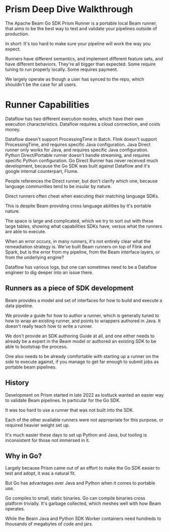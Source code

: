 <!--
    Licensed to the Apache Software Foundation (ASF) under one
    or more contributor license agreements.  See the NOTICE file
    distributed with this work for additional information
    regarding copyright ownership.  The ASF licenses this file
    to you under the Apache License, Version 2.0 (the
    "License"); you may not use this file except in compliance
    with the License.  You may obtain a copy of the License at

      http://www.apache.org/licenses/LICENSE-2.0

    Unless required by applicable law or agreed to in writing,
    software distributed under the License is distributed on an
    "AS IS" BASIS, WITHOUT WARRANTIES OR CONDITIONS OF ANY
    KIND, either express or implied.  See the License for the
    specific language governing permissions and limitations
    under the License.
-->

# Prism Deep Dive Walkthrough

The Apache Beam Go SDK Prism Runner is a portable local Beam runner, that aims to be
the best way to test and validate your pipelines outside of production.

In short: It's too hard to make sure your pipeline will work the way you expect.

Runners have different semantics, and implement different feature sets, and 
have different behaviors. They're all bigger than expected. Some require
tuning to run properly locally. Some requires payment.

We largely operate as though a user has synced to the repo, which shouldn't be the case for all users.

# Runner Capabilities

Dataflow has two different execution modes, which have their own execution characteristics.
Dataflow requires a cloud connection, and costs money.

Dataflow doesn't support ProcessingTime in Batch.
Flink doesn't support ProcessingTime, and requires specific Java configuration.
Java Direct runner only works for Java, and requires specific Java configuration.
Python Direct/Portable runner doesn't handle streaming, and requires specific Python configuration.
Go Direct Runner has never received much development, because the Go SDK was built
against Dataflow and it's google internal counterpart, Flume.

People references the Direct runner, but don't clarify which one, because language communities
tend to be insular by nature.

Direct runners often cheat when executing their matching language SDKs.

This is despite Beam providing cross language abilities by it's portable nature.

The space is large and complicated, which we try to sort out with these large tables, showing
what capabilities SDKs have, versus what the runners are able to execute.

When an error occurs, in many runners, it's not entirely clear what the remeadiation strategy is.
We've built Beam runners on top of Flink and Spark, but is the error from my pipeline,
from the Beam interface layers, or from the underlying engine?

Dataflow has various logs, but one can sometimes need to be a Dataflow engineer to dig deeper into
an issue there.

## Runners as a piece of SDK development

Beam provides a model and set of interfaces for how to build and execute a data pipeline.

We provide a guide for how to author a runner, which is generally tuned to how to wrap an existing runner,
and points to wrappers authored in Java. It doesn't really teach how to write a runner.

We don't provide an SDK authoring Guide at all, and one either needs to already be a expert in the Beam model
or authored an existing SDK to be able to bootstrap the process.

One also needs to be already comfortable with starting up a runner on the side to
 execute against, if you manage to get far enough to submit jobs as portable beam pipelines.

## History

Development on Prism started in late 2022 as lostluck wanted an easier way to validate
Beam pipelines. In particular for the Go SDK.

It was too hard to use a runner that was not built into the SDK.

Each of the other available runners were not appropriate for this purpose, or required
heavier weight set up.

It's much easier these days to set up Python and Java, but tooling is inconsistent for
those not immersed in it.


## Why in Go?

Largely because Prism came out of an effort to make the Go SDK easier to test and adopt, it was a natural fit.

But Go has advantages over Java and Python when it comes to portable use.

Go compiles to small, static binaries.
Go can compile binaries cross platform trivially.
It's garbage collected, which meshes well with how Beam operates.

While the Beam Java and Python SDK Worker containers need hundreds to thousands of megabytes of code and jars.

